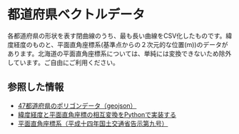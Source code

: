# 都道府県ベクトルデータ

各都道府県の形状を表す閉曲線のうち、最も長い曲線をCSV化したものです。緯度経度のものと、平面直角座標系(基準点からの２次元的な位置(m))のデータがあります。北海道の平面直角座標系については、単純には変換できないため除外しています。ご自由にご利用ください。

## 参照した情報

- [47都道府県のポリゴンデータ（geojson）](https://japonyol.net/editor/article/47-prefectures-geojson.html)
- [緯度経度と平面直角座標の相互変換をPythonで実装する](https://qiita.com/sw1227/items/e7a590994ad7dcd0e8ab)
- [平面直角座標系（平成十四年国土交通省告示第九号）](https://www.gsi.go.jp/LAW/heimencho.html)